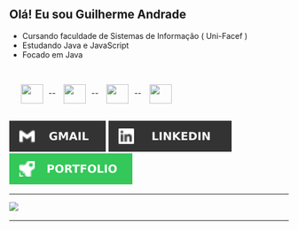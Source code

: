 <div>

## Olá! Eu sou Guilherme Andrade 

 - Cursando faculdade de Sistemas de Informação ( Uni-Facef )
 - Estudando Java e JavaScript
 - Focado em Java

<br />

⠀⠀<img align="center"  height="35" width="40" src="https://cdn.jsdelivr.net/gh/devicons/devicon/icons/java/java-original.svg" />⠀--⠀
<img align="center"  height="35" width="40" src="https://cdn.jsdelivr.net/gh/devicons/devicon/icons/javascript/javascript-plain.svg" />⠀--⠀
<img align="center"  height="35" width="40" src="https://cdn.jsdelivr.net/gh/devicons/devicon/icons/html5/html5-plain.svg" />⠀--⠀
<img align="center"  height="35" width="40" src="https://cdn.jsdelivr.net/gh/devicons/devicon/icons/css3/css3-plain.svg" />

</div>
<br />

<div>   
<a href = "mailto:guilhermesantosandrade01@gmail.com"><img src="./assets/Gmail.svg" target="_blank"></a>
<a href="https://www.linkedin.com/in/guilhermesandradee/" target="_blank"><img src="./assets/linkedin.svg" target="_blank"></a> 
<a href="https://guilhermesandrade.github.io/Portfolio/" target="_blank" ><img src="./assets/portfolio.svg" /></a>
 </div>

---

<div>

<a href="https://github.com/guilhermesandrade">

 <img height="" src="https://github-readme-stats.vercel.app/api/top-langs/?username=guilhermesandrade&layout=donut&hide_border=true&title_color=D3D3D3&text_color=D3D3D3&theme=transparent">
</a>
</div>

---

